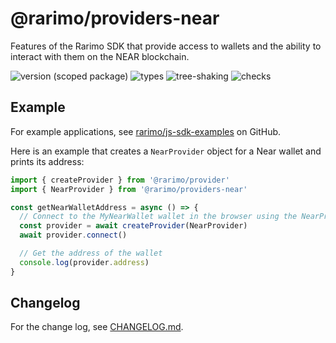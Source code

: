 # @rarimo/providers-near
Features of the Rarimo SDK that provide access to wallets and the ability to interact with them on the NEAR blockchain.

![version (scoped package)](https://badgen.net/npm/v/@rarimo/providers-near)
![types](https://badgen.net/npm/types/@rarimo/providers-near)
![tree-shaking](https://badgen.net/bundlephobia/tree-shaking/@rarimo/providers-near)
![checks](https://badgen.net/github/checks/rarimo/js-sdk/main)

## Example

For example applications, see [rarimo/js-sdk-examples](https://github.com/rarimo/js-sdk-examples/) on GitHub.

Here is an example that creates a `NearProvider` object for a Near wallet and prints its address:

```js
import { createProvider } from '@rarimo/provider'
import { NearProvider } from '@rarimo/providers-near'

const getNearWalletAddress = async () => {
  // Connect to the MyNearWallet wallet in the browser using the NearProvider interface to limit bundle size.
  const provider = await createProvider(NearProvider)
  await provider.connect()

  // Get the address of the wallet
  console.log(provider.address)
}
```

## Changelog

For the change log, see [CHANGELOG.md](https://github.com/rarimo/js-sdk/blob/main/CHANGELOG.md).
